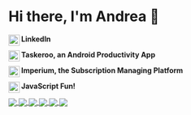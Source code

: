 # Hi there, I'm Andrea 👋 
<b> LinkedIn </b>
<a href="https://www.linkedin.com/in/andreacerasoni/">
  <img align="left" alt="Linkedin" width="22px" src="https://user-images.githubusercontent.com/32521086/91335145-e97ccd80-e7c7-11ea-96eb-dc5342ba6a6b.png" />
</a>

<b> Taskeroo, an Android Productivity App </b>
<a href="https://play.google.com/store/apps/details?id=com.github.acerasoni.taskeroo">
  <img align="left" alt="Taskeroo" width="22px" src="https://user-images.githubusercontent.com/32521086/91660284-55fc1300-eacd-11ea-97d9-cb2efcd69d97.png" />
</a>

<b> Imperium, the Subscription Managing Platform </b>
<a href="https://acerasoni.github.io/Imperium-About/">
  <img align="left" alt="Imperium" width="22px" src="https://user-images.githubusercontent.com/32521086/87547626-ae0cc080-c6ab-11ea-8ee9-f19a09afa271.png" />
</a>

<b> JavaScript Fun!</b>
<a href="https://acerasoni.github.io/JavaScript-Projects">
  <img align="left" alt="JavaScriptIcon" width="22px" src="https://user-images.githubusercontent.com/32521086/90957098-ab0fa780-e483-11ea-8b74-fc90721d501c.png" />
</a>

<a href="https://github.com/anuraghazra/stats">
  <img align="center" src="https://github-readme-stats.vercel.app/api?username=acerasoni&show_icons=true&theme=algolia" />
</a>

<a href="https://github.com/anuraghazra/languages">
  <img align="center" src="https://github-readme-stats.vercel.app/api/top-langs/?username=acerasoni&hide=c,shaderlab&theme=algolia" />
</a>

<a href="https://github.com/anuraghazra/imp-android">
   <img align="center" src="https://github-readme-stats.vercel.app/api/pin/?username=acerasoni&repo=imp-android&theme=algolia" />
</a>
  <a href="https://github.com/anuraghazra/imp-backend">
   <img align="center" src="https://github-readme-stats.vercel.app/api/pin/?username=acerasoni&repo=imp-backend&theme=algolia" />
</a>
<a href="https://github.com/anuraghazra/droid-tracker">
   <img align="center" src="https://github-readme-stats.vercel.app/api/pin/?username=acerasoni&repo=DroidTracker&theme=algolia" />
</a>
<a href="https://github.com/anuraghazra/potassium-overload">
   <img align="center" src="https://github-readme-stats.vercel.app/api/pin/?username=ka5p3rr&repo=PotassiumOverload&theme=algolia" />
        </a>

<!--
**acerasoni/acerasoni** is a ✨ _special_ ✨ repository because its `README.md` (this file) appears on your GitHub profile.

Here are some ideas to get you started:

- 🔭 I’m currently working on ...
- 🌱 I’m currently learning ...
- 👯 I’m looking to collaborate on ...
- 🤔 I’m looking for help with ...
- 💬 Ask me about ...
- 📫 How to reach me: ...
- 😄 Pronouns: ...
- ⚡ Fun fact: ...
-->
